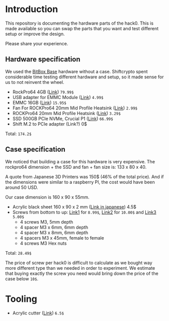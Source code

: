 # Introduction

This repository is documenting the hardware parts of the hack0.
This is made available so you can swap the parts that you want and test different setup or improve the design.

Please share your experience.

## Hardware specification

We used the [BitBox Base](https://base.shiftcrypto.ch) hardware without a case. Shiftcrypto spent considerable time testing different hardware and setup, so it made sense for us to not reinvent the wheel.

* RockPro64 4GB ([Link](https://store.pine64.org/?product=rockpro64-4gb-single-board-computer)) `79.99$`
* USB adapter for EMMC Module ([Link](https://store.pine64.org/?product=usb-adapter-for-emmc-module)) `4.99$`
* EMMC 16GB ([Link](https://store.pine64.org/?product=16gb-emmc)) `15.95$`
* Fan For ROCKPro64 20mm Mid Profile Heatsink ([Link](https://store.pine64.org/?product=fan-for-rockpro64-20mm-mid-profile-heatsink)) `2.99$`
* ROCKPro64 20mm Mid Profile Heatsink ([Link](https://store.pine64.org/?product=rockpro64-20mm-mid-profile-heatsink)) `3.29$`
* SSD 500GB PCIe NVMe, Crucial P1 ([Link](https://www.crucial.com/usa/en/ct500p1ssd8)) `66.99$`
* Shift M.2 to PCIe adapter (Link?) 0$

Total: `174.2$`

## Case specification

We noticed that building a case for this hardware is very expensive.
The rockpro64 dimension + the SSD and fan + fan size is: 133 x 80 x 40.

A quote from Japanese 3D Printers was 150$ (46% of the total price). And if the dimensions were similar to a raspberry PI, the cost would have been around 50 USD.

Our case dimension is 160 x 90 x 55mm.
* Acrylic black sheet 160 x 90 x 2 mm ([Link in japanese](https://www.amazon.co.jp/gp/product/B00AJEOMGU)) 4.5$
* Screws from bottom to up: [Link1](https://www.amazon.co.jp/gp/product/B07GPQBKFG) for `8.99$`, [Link2](https://www.amazon.co.jp/gp/product/B07414YZP7) for `10.00$` and [Link3](https://www.sengoku.co.jp/mod/sgk_cart/detail.php?code=EEHD-57DW) `5.00$`
    * 4 screws M3, 5mm depth
    * 4 spacer M3 x 6mm, 6mm depth
    * 4 spacer M3 x 8mm, 6mm depth
    * 4 spacers M3 x 45mm, female to female
    * 4 screws M3 Hex nuts

Total: `28.49$`

The price of screw per hack0 is difficult to calculate as we bought way more different type than we needed in order to experiment.
We estimate that buying exactly the screw you need would bring down the price of the case below `10$`.

# Tooling

* Acrylic cutter ([Link](https://www.amazon.co.jp/gp/product/B002RV9LGE/)) `6.5$`